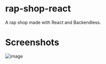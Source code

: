 # rap-shop-react
A rap shop made with React and Backendless.

# Screenshots
![image](https://user-images.githubusercontent.com/65718191/117262266-bc55e400-ae59-11eb-9290-37dbb5f0831f.png)
